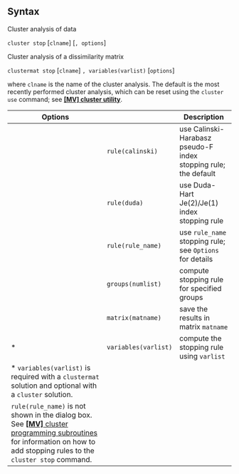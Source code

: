 ## Syntax

Cluster analysis of data

`cluster stop` \[`clname`\] \[`, options`\]

Cluster analysis of a dissimilarity matrix

`clustermat stop` \[`clname`\] `, variables(varlist)` \[`options`\]

where `clname` is the name of the cluster analysis. The default is the
most recently performed cluster analysis, which can be reset using the
`cluster use` command; see
[<strong>[MV] cluster utility</strong>](http://www.stata.com/help.cgi?cluster%20utility).

| Options                                                                                                                                                                                                                                                                 |                      | Description                                                     |
|-------------------------------------------------------------------------------------------------------------------------------------------------------------------------------------------------------------------------------------------------------------------------|----------------------|-----------------------------------------------------------------|
|                                                                                                                                                                                                                                                                         | `rule(calinski)`   | use Calinski-Harabasz pseudo-F index stopping rule; the default |
|                                                                                                                                                                                                                                                                         | `rule(duda)`         | use Duda-Hart Je(2)/Je(1) index stopping rule                   |
|                                                                                                                                                                                                                                                                         | `rule(rule_name)`    | use `rule_name` stopping rule; see `Options` for details        |
|                                                                                                                                                                                                                                                                         | `groups(numlist)`    | compute stopping rule for specified groups                      |
|                                                                                                                                                                                                                                                                         | `matrix(matname)`    | save the results in matrix `matname`                            |
| \*                                                                                                                                                                                                                                                                      | `variables(varlist)` | compute the stopping rule using `varlist`                       |
| \* `variables(varlist)` is required with a `clustermat` solution and optional with a `cluster` solution.                                                                                                                                                                |                      |                                                                 |
| `rule(rule_name)` is not shown in the dialog box. See [<strong>[MV]</strong> cluster programming subroutines](http://www.stata.com/help.cgi?cluster_subroutines) for information on how to add stopping rules to the `cluster stop` command. |                      |                                                                 |
